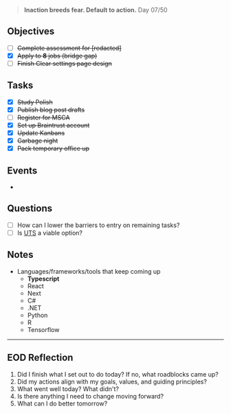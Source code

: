 > **Inaction breeds fear. Default to action.**
> Day 07/50
## Objectives
- [ ] ~~Complete assessment for [redacted]~~
- [x] ~~Apply to **8** jobs (bridge gap)~~
- [ ] ~~Finish Clear settings page design~~
## Tasks
- [x] ~~Study Polish~~
- [x] ~~Publish blog post drafts~~
- [ ] ~~Register for MSCA~~
- [x] ~~Set up Braintrust account~~
- [x] ~~Update Kanbans~~
- [x] ~~Garbage night~~
- [x] ~~Pack temporary office up~~
## Events
- 
## Questions
- [ ] How can I lower the barriers to entry on remaining tasks?
- [ ] Is [UTS](https://www.uts.edu.au/courses/bachelor-of-engineering-honours-software) a viable option?
## Notes
- Languages/frameworks/tools that keep coming up
	- **Typescript**
	- React
	- Next
	- C#
	- .NET
	- Python
	- R
	- Tensorflow
---
## EOD Reflection
1. Did I finish what I set out to do today? If no, what roadblocks came up?
2. Did my actions align with my goals, values, and guiding principles?
3. What went well today? What didn't?
4. Is there anything I need to change moving forward?
5. What can I do better tomorrow?